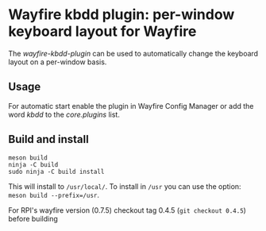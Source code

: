 # Wayfire kbdd plugin: per-window keyboard layout for Wayfire

The _wayfire-kbdd-plugin_ can be used to automatically change the keyboard layout
on a per-window basis.

## Usage

For automatic start enable the plugin in Wayfire Config Manager or add the word _kbdd_ to the _core.plugins_ list.

## Build and install

```
meson build
ninja -C build
sudo ninja -C build install
```
This will install to `/usr/local/`. To install in `/usr`  you can use  the option: `meson build --prefix=/usr`.

For RPI's wayfire version (0.7.5) checkout tag 0.4.5 (`git checkout 0.4.5`) before building
